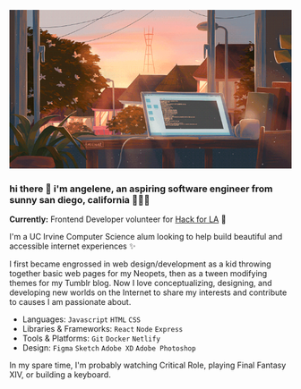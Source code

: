 <!--
**angelenelm/angelenelm** is a ✨ _special_ ✨ repository because its `README.md` (this file) appears on your GitHub profile.

Here are some ideas to get you started:

- 🔭 I’m currently working on ...
- 🌱 I’m currently learning ...
- 👯 I’m looking to collaborate on ...
- 🤔 I’m looking for help with ...
- 💬 Ask me about ...
- 📫 How to reach me: ...
- 😄 Pronouns: ...
- ⚡ Fun fact: ...
-->

![Looping gif of art by Mienar of an open laptop and coffee mug on a desk in front of a window overlooking the sunset and suburban houses](c490ca0a25bc300089e784e635ff465f.gif)

### hi there 👋 i'm angelene, an aspiring software engineer from sunny san diego, california 👩🏻‍💻

**Currently:** Frontend Developer volunteer for [Hack for LA](https://hackforla.org) 🌆

I'm a UC Irvine Computer Science alum looking to help build beautiful and accessible internet experiences ✨

I first became engrossed in web design/development as a kid throwing together basic web pages for my Neopets, then as a tween modifying themes for my Tumblr blog. Now I love conceptualizing, designing, and developing new worlds on the Internet to share my interests and contribute to causes I am passionate about.

- Languages: ```Javascript``` ```HTML``` ```CSS```
- Libraries & Frameworks: ```React``` ```Node``` ```Express```
- Tools & Platforms: ```Git``` ```Docker``` ```Netlify```
- Design: ```Figma``` ```Sketch``` ```Adobe XD``` ```Adobe Photoshop```

In my spare time, I'm probably watching Critical Role, playing Final Fantasy XIV, or building a keyboard.

